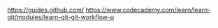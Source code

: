 https://guides.github.com/
https://www.codecademy.com/learn/learn-git/modules/learn-git-git-workflow-u
